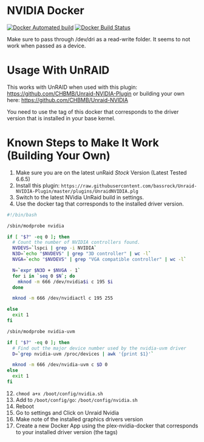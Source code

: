 # NVIDIA Docker

[![Docker Automated build](https://img.shields.io/docker/automated/bassrock/plex-nvidia-docker.svg)](https://hub.docker.com/r/bassrock/plex-nvidia-docker)
[![Docker Build Status](https://img.shields.io/docker/build/bassrock/plex-nvidia-docker.svg)](https://hub.docker.com/r/bassrock/plex-nvidia-docker/)

Make sure to pass through /dev/dri as a read-write folder. It seems to not work when passed as a device.

# Usage With UnRAID

This works with UnRAID when used with this plugin: https://github.com/CHBMB/Unraid-NVIDIA-Plugin or building your own here: https://github.com/CHBMB/Unraid-NVIDIA

You need to use the tag of this docker that corresponds to the driver version that is installed in your base kernel.

# Known Steps to Make It Work (Building Your Own)
1. Make sure you are on the latest unRaid *Stock* Version (Latest Tested 6.6.5)
2. Install this plugin: `https://raw.githubusercontent.com/bassrock/Unraid-NVIDIA-Plugin/master/plugins/UnraidNVIDIA.plg`
3. Switch to the latest NVidia UnRaid build in settings.
4. Use the docker tag that corresponds to the installed driver version.

```bash
#!/bin/bash

/sbin/modprobe nvidia

if [ "$?" -eq 0 ]; then
  # Count the number of NVIDIA controllers found.
  NVDEVS=`lspci | grep -i NVIDIA`
  N3D=`echo "$NVDEVS" | grep "3D controller" | wc -l`
  NVGA=`echo "$NVDEVS" | grep "VGA compatible controller" | wc -l`

  N=`expr $N3D + $NVGA - 1`
  for i in `seq 0 $N`; do
    mknod -m 666 /dev/nvidia$i c 195 $i
  done

  mknod -m 666 /dev/nvidiactl c 195 255

else
  exit 1
fi

/sbin/modprobe nvidia-uvm

if [ "$?" -eq 0 ]; then
  # Find out the major device number used by the nvidia-uvm driver
  D=`grep nvidia-uvm /proc/devices | awk '{print $1}'`

  mknod -m 666 /dev/nvidia-uvm c $D 0
else
  exit 1
fi
```
12. `chmod a+x /boot/config/nvidia.sh`
13. Add to `/boot/config/go`: `/boot/config/nvidia.sh`
14. Reboot
15. Go to settings and Click on Unraid Nvidia
16. Make note of the installed graphics drivers version
17. Create a new Docker App using the plex-nvidia-docker that corresponds to your installed driver version (the tags)
